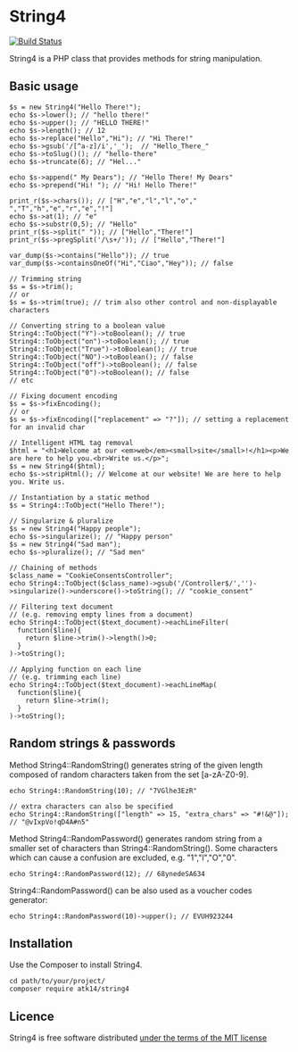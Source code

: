 String4
=======

[![Build Status](https://app.travis-ci.com/atk14/String4.svg?token=Kc7UxgK5oqFG8sZAhCzg&branch=master)](https://app.travis-ci.com/atk14/String4)

String4 is a PHP class that provides methods for string manipulation.

Basic usage
-----------

    $s = new String4("Hello There!");
    echo $s->lower(); // "hello there!"
    echo $s->upper(); // "HELLO THERE!"
    echo $s->length(); // 12
    echo $s->replace("Hello","Hi"); // "Hi There!"
    echo $s->gsub('/[^a-z]/i','_');  // "Hello_There_"
    echo $s->toSlug()(); // "hello-there"
    echo $s->truncate(6); // "Hel..."

    echo $s->append(" My Dears"); // "Hello There! My Dears"
    echo $s->prepend("Hi! "); // "Hi! Hello There!"

    print_r($s->chars()); // ["H","e","l","l","o"," ","T","h","e","r","e","!"]
    echo $s->at(1); // "e"
    echo $s->substr(0,5); // "Hello"
    print_r($s->split(" ")); // ["Hello","There!"] 
    print_r($s->pregSplit('/\s+/')); // ["Hello","There!"] 

    var_dump($s->contains("Hello")); // true
    var_dump($s->containsOneOf("Hi","Ciao","Hey")); // false

    // Trimming string
    $s = $s->trim();
    // or
    $s = $s->trim(true); // trim also other control and non-displayable characters

    // Converting string to a boolean value
    String4::ToObject("Y")->toBoolean(); // true
    String4::ToObject("on")->toBoolean(); // true
    String4::ToObject("True")->toBoolean(); // true
    String4::ToObject("NO")->toBoolean(); // false
    String4::ToObject("off")->toBoolean(); // false
    String4::ToObject("0")->toBoolean(); // false
    // etc

    // Fixing document encoding
    $s = $s->fixEncoding();
    // or
    $s = $s->fixEncoding(["replacement" => "?"]); // setting a replacement for an invalid char

    // Intelligent HTML tag removal
    $html = "<h1>Welcome at our <em>web</em><small>site</small>!</h1><p>We are here to help you.<br>Write us.</p>";
    $s = new String4($html);
    echo $s->stripHtml(); // Welcome at our website! We are here to help you. Write us.

    // Instantiation by a static method
    $s = String4::ToObject("Hello There!");

    // Singularize & pluralize
    $s = new String4("Happy people");
    echo $s->singularize(); // "Happy person"
    $s = new String4("Sad man");
    echo $s->pluralize(); // "Sad men"

    // Chaining of methods
    $class_name = "CookieConsentsController";
    echo String4::ToObject($class_name)->gsub('/Controller$/','')->singularize()->underscore()->toString(); // "cookie_consent"

    // Filtering text document
    // (e.g. removing empty lines from a document)
    echo String4::ToObject($text_document)->eachLineFilter(
      function($line){
        return $line->trim()->length()>0;
      }
    )->toString();

    // Applying function on each line
    // (e.g. trimming each line)
    echo String4::ToObject($text_document)->eachLineMap(
      function($line){
        return $line->trim();
      }
    )->toString();

Random strings & passwords
--------------------------

Method String4::RandomString() generates string of the given length composed of random characters taken from the set [a-zA-Z0-9].

    echo String4::RandomString(10); // "7VGlhe3EzR"

    // extra characters can also be specified
    echo String4::RandomString(["length" => 15, "extra_chars" => "#!&@"]); // "@vIxpVo!qD4A#n5"

Method String4::RandomPassword() generates random string from a smaller set of characters than String4::RandomString().
Some characters which can cause a confusion are excluded, e.g. "1","l","O","0".

    echo String4::RandomPassword(12); // 68ynedeSA634

String4::RandomPassword() can be also used as a voucher codes generator:

    echo String4::RandomPassword(10)->upper(); // EVUH923244

Installation
------------

Use the Composer to install String4.

    cd path/to/your/project/
    composer require atk14/string4

Licence
-------

String4 is free software distributed [under the terms of the MIT license](http://www.opensource.org/licenses/mit-license)

[//]: # ( vim: set ts=2 et: )

